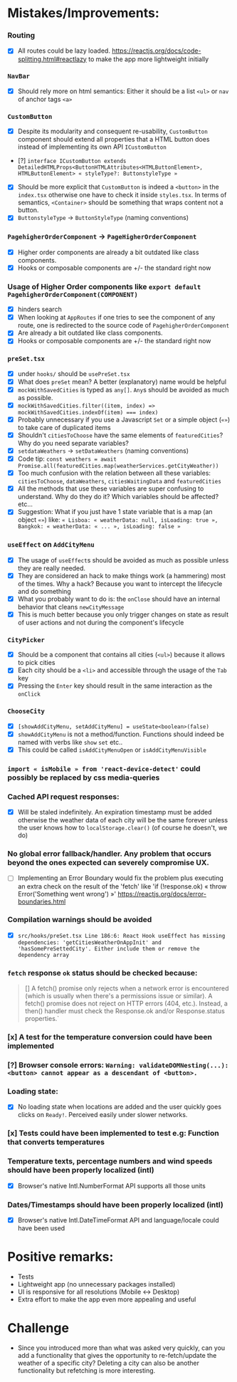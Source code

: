# Mistakes/Improvements:

### Routing

- [x] All routes could be lazy loaded. https://reactjs.org/docs/code-splitting.html#reactlazy to make the app more lightweight initially

### `NavBar`

- [x] Should rely more on html semantics: Either it should be a list `<ul>` or `nav` of anchor tags `<a>`

### `CustomButton`

- [x] Despite its modularity and consequent re-usability, `CustomButton` component should extend all properties that a HTML button does instead of implementing its own API `ICustomButton`
- [?] `interface ICustomButton extends DetailedHTMLProps<ButtonHTMLAttributes<HTMLButtonElement>, HTMLButtonElement> « styleType?: ButtonstyleType »`
- [x] Should be more explicit that `CustomButton` is indeed a `<button>` in the `index.tsx` otherwise one have to check it inside `styles.tsx`. In terms of semantics, `<Container>` should be something that wraps content not a button.
- [x] `ButtonstyleType` -> `ButtonStyleType` (naming conventions)

### `PagehigherOrderComponent` -> `PageHigherOrderComponent`

- [x] Higher order components are already a bit outdated like class components.
- [x] Hooks or composable components are +/- the standard right now

### Usage of Higher Order components like `export default PagehigherOrderComponent(COMPONENT)`

- [x] hinders search
- [x] When looking at `AppRoutes` if one tries to see the component of any route, one is redirected to the source code of `PagehigherOrderComponent`
- [x] Are already a bit outdated like class components.
- [x] Hooks or composable components are +/- the standard right now

### `preSet.tsx`

- [x] under `hooks/` should be `usePreSet.tsx`
- [x] What does `preSet` mean? A better (explanatory) name would be helpful
- [x] `mockWithSavedCities` is typed as `any[]`. `Any`s should be avoided as much as possible.
- [x] `mockWithSavedCities.filter((item, index) => mockWithSavedCities.indexOf(item) === index)`
- [x] Probably unnecessary if you use a Javascript `Set` or a simple object (`«»`) to take care of duplicated items
- [x] Shouldn't `citiesToChoose` have the same elements of `featuredCities`? Why do you need separate variables?
- [x] `setdataWeathers` -> `setDataWeathers` (naming conventions)
- [x] Code tip: `const weathers = await Promise.all(featuredCities.map(weatherServices.getCityWeather))`
- [x] Too much confusion with the relation between all these variables: `citiesToChoose`, `dataWeathers`, `citiesWaitingData` and `featuredCities`
- [x] All the methods that use these variables are super confusing to understand. Why do they do it? Which variables should be affected? etc...
- [x] Suggestion: What if you just have 1 state variable that is a map (an object `«»`) like: `« Lisboa: « weatherData: null, isLoading: true », Bangkok: « weatherData: « ... », isLoading: false »`

### `useEffect` on `AddCityMenu`

- [x] The usage of `useEffect`s should be avoided as much as possible unless they are really needed.
- [x] They are considered an hack to make things work (a hammering) most of the times. Why a hack? Because you want to intercept the lifecycle and do something
- [x] What you probably want to do is: the `onClose` should have an internal behavior that cleans `newCityMessage`
- [x] This is much better because you only trigger changes on state as result of user actions and not during the component's lifecycle

### `CityPicker`

- [x] Should be a component that contains all cities (`<ul>`) because it allows to pick cities
- [x] Each city should be a `<li>` and accessible through the usage of the `Tab` key
- [x] Pressing the `Enter` key should result in the same interaction as the `onClick`

### `ChooseCity`

- [x] `[showAddCityMenu, setAddCityMenu] = useState<boolean>(false)`
- [x] `showAddCityMenu` is not a method/function. Functions should indeed be named with verbs like `show` `set` etc..
- [x] This could be called `isAddCityMenuOpen` or `isAddCityMenuVisible`

### `import « isMobile » from 'react-device-detect'` could possibly be replaced by css media-queries

### Cached API request responses:

- [x] Will be staled indefinitely. An expiration timestamp must be added otherwise the weather data of each city will be the same forever unless the user knows how to `localStorage.clear()` (of course he doesn't, we do)

### No global error fallback/handler. Any problem that occurs beyond the ones expected can severely compromise UX.

- [ ] Implementing an Error Boundary would fix the problem plus executing an extra check on the result of the 'fetch' like 'if (!response.ok) « throw Error('Something went wrong') »' https://reactjs.org/docs/error-boundaries.html

### Compilation warnings should be avoided

- [x] `src/hooks/preSet.tsx Line 186:6: React Hook useEffect has missing dependencies: 'getCitiesWeatherOnAppInit' and 'hasSomePreSettedCity'. Either include them or remove the dependency array`

### `fetch` response `ok` status should be checked because:

> [] A fetch() promise only rejects when a network error is encountered (which is usually when there's a permissions issue or similar). A fetch() promise does not reject on HTTP errors (404, etc.). Instead, a then() handler must check the Response.ok and/or Response.status properties.`

### [x] A test for the temperature conversion could have been implemented

### [?] Browser console errors: `Warning: validateDOMNesting(...): <button> cannot appear as a descendant of <button>.`

### Loading state:

- [x] No loading state when locations are added and the user quickly goes clicks on `Ready!`. Perceived easily under slower networks.

### [x] Tests could have been implemented to test e.g: Function that converts temperatures

### Temperature texts, percentage numbers and wind speeds should have been properly localized (intl)

- [x] Browser's native Intl.NumberFormat API supports all those units

### Dates/Timestamps should have been properly localized (intl)

- [x] Browser's native Intl.DateTimeFormat API and language/locale could have been used

# Positive remarks:

- Tests
- Lightweight app (no unnecessary packages installed)
- UI is responsive for all resolutions (Mobile <-> Desktop)
- Extra effort to make the app even more appealing and useful

# Challenge

- Since you introduced more than what was asked very quickly, can you add a functionality that gives the opportunity
  to re-fetch/update the weather of a specific city? Deleting a city can also be another functionality but refetching is more interesting.
